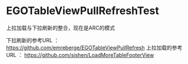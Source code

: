 EGOTableViewPullRefreshTest
===========================

上拉加载与下拉刷新的整合，现在是ARC的模式


下拉刷新的参考URL ： https://github.com/emreberge/EGOTableViewPullRefresh
上拉加载的参考URL ： https://github.com/sishen/LoadMoreTableFooterView